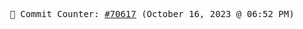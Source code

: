 <p align="center">
    <samp>
        📮 Commit Counter: <a href="https://github.com/Javascript-void0/Javascript-void0/commits/main">#70617</a> (October 16, 2023 @ 06:52 PM)
    </samp>
</p>
